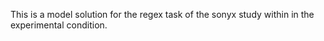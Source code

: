 This is a model solution for the regex task of the sonyx study within in the experimental condition.